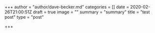 +++
author = "author/dave-becker.md"
categories = []
date = 2020-02-26T21:00:51Z
draft = true
image = ""
summary = "summary"
title = "test post"
type = "post"

+++
